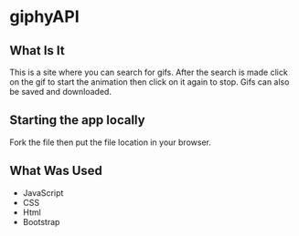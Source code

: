 # giphyAPI

## What Is It

This is a site where you can search for gifs. After the search is made click on the gif to start the animation then click on it again to stop. Gifs can also be saved and downloaded.

## Starting the app locally

Fork the file then put the file location in your browser.


## What Was Used
* JavaScript
* CSS
* Html
* Bootstrap

